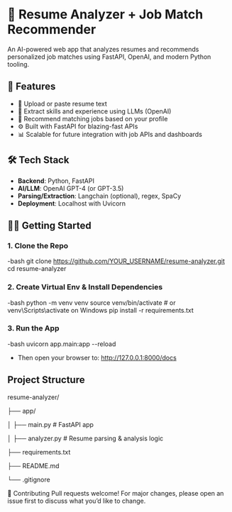 # 🧠 Resume Analyzer + Job Match Recommender

An AI-powered web app that analyzes resumes and recommends personalized job matches using FastAPI, OpenAI, and modern Python tooling.

## 🚀 Features

- 📄 Upload or paste resume text
- 🧠 Extract skills and experience using LLMs (OpenAI)
- 💼 Recommend matching jobs based on your profile
- ⚙️ Built with FastAPI for blazing-fast APIs
- 📊 Scalable for future integration with job APIs and dashboards

## 🛠 Tech Stack

- **Backend**: Python, FastAPI
- **AI/LLM**: OpenAI GPT-4 (or GPT-3.5)
- **Parsing/Extraction**: Langchain (optional), regex, SpaCy
- **Deployment**: Localhost with Uvicorn

## 🧑‍💻 Getting Started

### 1. Clone the Repo
-bash
git clone https://github.com/YOUR_USERNAME/resume-analyzer.git
cd resume-analyzer

### 2. Create Virtual Env & Install Dependencies
-bash
python -m venv venv
source venv/bin/activate   # or venv\Scripts\activate on Windows
pip install -r requirements.txt

### 3. Run the App
-bash
uvicorn app.main:app --reload

- Then open your browser to:  http://127.0.0.1:8000/docs

## Project Structure
resume-analyzer/

├── app/

│     ├── main.py         # FastAPI app

│     ├── analyzer.py     # Resume parsing & analysis logic

├── requirements.txt

├── README.md

└── .gitignore

🤝 Contributing
Pull requests welcome! For major changes, please open an issue first to discuss what you’d like to change.

